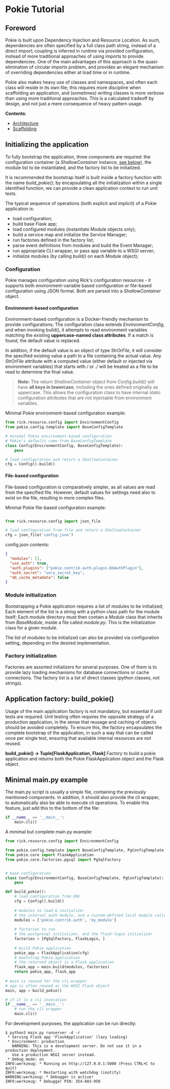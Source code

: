 # Pokie Tutorial

## Foreword

Pokie is built upon Dependency Injection and Resource Location. As such, dependencies are often specified by a full class
path string, instead of a direct import; coupling is inferred in runtime via provided configuration, instead of more
traditional approaches of using imports to provide dependencies. One of the main advantages of this approach is the
quasi-elimination of circular imports problem, and provides an elegant mechanism of overriding dependencies either at
load time or in runtime.

Pokie also makes heavy use of classes and namespaces, and often each class will reside in its own file; this requires more
discipline when scaffolding an application, and (sometimes) writing classes is more verbose than using more traditional
approaches. This is a calculated tradeoff by design, and not just a mere consequence of heavy pattern usage.

**Contents**:

- [Architecture](architecture.md)
- [Scaffolding](scaffolding.md)


## Initializing the application

To fully bootstrap the application, three components are required: the configuration container
(a *ShallowContainer* instance, [see below](#configuration)), the module list to be instantiated, and the factory list to be initialized.

It is recommended the bootstrap itself is built inside a factory function with the name *build_pokie()*; by encapsulating 
all the initialization within a single identified function, we can provide a clean application context to run unit 
tests.

The typical sequence of operations (both explicit and implicit) of a Pokie application is:

* load configuration; 
* build base Flask app; 
* load configured modules (instantiate Module objects only);
* build a service map and initialize the Service Manager;
* run factories defined in the factory list;
* parse event definitions from modules and build the Event Manager;
* run appropriate CLI wrapper, or pass app variable to a WSGI server;
* initialize modules (by calling *build()* on each Module object); 

### Configuration

Pokie manages configuration using Rick's configuration resources - it supports both environment-variable based configuration
or file-based configuration using JSON format. Both are parsed into a *ShallowContainer* object.

#### Environment-based configuration

Environment-based configuration is a Docker-friendly mechanism to provide configurations; The configuration class extends
*EnvironmentConfig*, and when invoking build(), it attempts to read environment variables matching the existing **uppercase-named 
class attributes**. If a match is found, the default value is replaced. 

In addition, if the default value is an object of type *StrOrFile*, it will consider the specified existing value a
path to a file containing the actual value. Any *StrOrFile* attribute with a computed value (either default or injected
via environment variables) that starts with */* or *./* will be treated as a file to be read to determine the final value. 

>**Note:** The return *ShallowContainer* object from *Config.build()* will have **all keys in lowercase**, including the ones defined 
originally as uppercase. This allows the configuration class to have internal static configuration attributes that are
not injectable from environment variables.

Minimal Pokie environment-based configuration example:

```python
from rick.resource.config import EnvironmentConfig
from pokie.config.template import BaseConfigTemplate

# minimal Pokie environment-based configuration
# Pokie's defaults come from BaseConfigTemplate
class Config(EnvironmentConfig, BaseConfigTemplate):
    pass

# load configuration and return a ShallowContainer
cfg = Config().build()
```
#### File-based configuration

File-based configuration is comparatively simpler, as all values are read from the specified file. However, default values
for settings need also to exist on the file, resulting in more complex files.

Minimal Pokie file-based configuration example:

```python

from rick.resource.config import json_file

# load configuration from file and return a ShallowContainer
cfg = json_file('config.json')
```

config.json contents:
```json
{
  "modules": [],
  "use_auth": true,
  "auth_plugins": ["pokie.contrib.auth.plugin.DbAuthPlugin"],
  "auth_secret": "very_secret_key",
  "db_cache_metadata": false
}
```

### Module initialization

Bootstrapping a Pokie application requires a list of modules to be initialized; Each element of the list is a string with
a python class path for the module itself; Each module directory must then contain a *Module* class that inherits from
*BaseModule*, inside a file called *module.py*. This is the initialization class for a given module.

The list of modules to be initialized can also be provided via configuration setting, depending on the desired implementation.

### Factory initialization

Factories are assorted initializers for several purposes. One of them is to provide lazy loading mechanisms for
database connections or cache connections. The factory list is a list of direct classes (python classes, not strings).


## Application factory: build_pokie()

Usage of the main application factory is not mandatory, but essential if unit tests are required. Unit testing often
requires the opposite strategy of a production application, in the sense that reusage and caching of objects should be
avoided completely. To ensure this, the factory encapsulates the complete bootstrap of the application, in such a way 
that can be called once per single test, ensuring that available internal resources are *not* reused. 

**build_pokie() -> Tuple[FlaskApplication, Flask]** 
Factory to build a pokie application and returns both the Pokie FlaskApplication object and the Flask object.

## Minimal main.py example

The main.py script is usually a simple file, containing the previously mentioned components. In addition, it should
also provide the cli wrapper, to automatically also be able to execute cli operations. To enable this feature, just add
this to the bottom of the file:

```python
if __name__ == '__main__':
    main.cli()
```

A minimal  but complete main.py example:
```python
from rick.resource.config import EnvironmentConfig

from pokie.config.template import BaseConfigTemplate, PgConfigTemplate
from pokie.core import FlaskApplication
from pokie.core.factories.pgsql import PgSqlFactory


# base configuration
class Config(EnvironmentConfig, BaseConfigTemplate, PgConfigTemplate):
    pass

def build_pokie():
    # load configuration from ENV
    cfg = Config().build()
    
    # modules to load & initialize:
    # the internal auth module, and a custom-defined local module called 'my_module'
    modules = ['pokie.contrib.auth', 'my_module']
    
    # factories to run
    # the postgresql initializer, and the flask-login initializer
    factories = [PgSqlFactory, FlaskLogin, ]
    
    # build Pokie application
    pokie_app = FlaskApplication(cfg)
    # bootstrap Pokie application
    # the returned object is a Flask application
    flask_app = main.build(modules, factories)
    return pokie_app, flask_app
    
# main is reused for the cli wrapper
# app is often reused as the WSGI Flask object 
main, app = build_pokie()

# if it is a cli invocation
if __name__ == '__main__':
    # run the cli wrapper
    main.cli()
```

For development purposes, the application can be run directly:
```shell
$ python3 main.py runserver -d -r
 * Serving Flask app 'FlaskApplication' (lazy loading)
 * Environment: production
   WARNING: This is a development server. Do not use it in a production deployment.
   Use a production WSGI server instead.
 * Debug mode: on
INFO:werkzeug: * Running on http://127.0.0.1:5000 (Press CTRL+C to quit)
INFO:werkzeug: * Restarting with watchdog (inotify)
WARNING:werkzeug: * Debugger is active!
INFO:werkzeug: * Debugger PIN: 354-883-950
```
